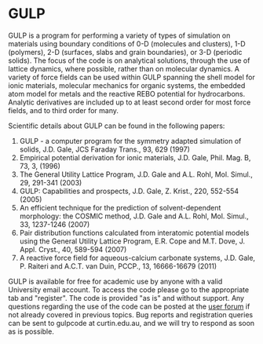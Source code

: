 # GULP

GULP is a program for performing a variety of types of simulation on materials using boundary conditions of 0-D (molecules and clusters), 1-D (polymers), 2-D (surfaces, slabs and grain boundaries), or 3-D (periodic solids). The focus of the code is on analytical solutions, through the use of lattice dynamics, where possible, rather than on molecular dynamics. A variety of force fields can be used within GULP spanning the shell model for ionic materials, molecular mechanics for organic systems, the embedded atom model for metals and the reactive REBO potential for hydrocarbons. Analytic derivatives are included up to at least second order for most force fields, and to third order for many.

Scientific details about GULP can be found in the following papers:

1. GULP - a computer program for the symmetry adapted simulation of solids, J.D. Gale, JCS Faraday Trans., 93, 629 (1997)
2. Empirical potential derivation for ionic materials, J.D. Gale, Phil. Mag. B, 73, 3, (1996)
3. The General Utility Lattice Program, J.D. Gale and A.L. Rohl, Mol. Simul., 29, 291-341 (2003)
4. GULP: Capabilities and prospects, J.D. Gale, Z. Krist., 220, 552-554 (2005)
5. An efficient technique for the prediction of solvent-dependent morphology: the COSMIC method, J.D. Gale and A.L. Rohl, Mol. Simul., 33, 1237-1246 (2007)
6. Pair distribution functions calculated from interatomic potential models using the General Utility Lattice Program, E.R. Cope and M.T. Dove, J. Appl. Cryst., 40, 589-594 (2007)
7. A reactive force field for aqueous-calcium carbonate systems, J.D. Gale, P. Raiteri and A.C.T. van Duin, PCCP., 13, 16666-16679 (2011)

GULP is available for free for academic use by anyone with a valid University email account. To access the code please go to the appropriate tab and "register". The code is provided "as is" and without support. Any questions regarding the use of the code can be posted at the [user forum](http://matsci.org/) if not already covered in previous topics. Bug reports and registration queries can be sent to gulpcode at curtin.edu.au, and we will try to respond as soon as is possible.
